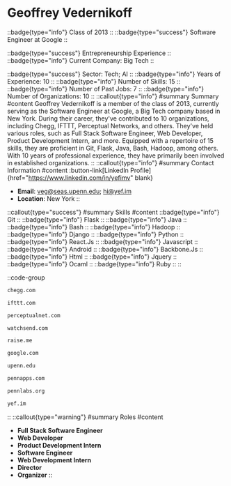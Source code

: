 # Geoffrey Vedernikoff
::badge{type="info"}
Class of 2013
::
::badge{type="success"}
Software Engineer at Google
::

::badge{type="success"}
Entrepreneurship Experience
::
::badge{type="info"}
Current Company: Big Tech
::

::badge{type="success"}
Sector: Tech; AI
::
::badge{type="info"}
Years of Experience: 10
::
::badge{type="info"}
Number of Skills: 15
::
::badge{type="info"}
Number of Past Jobs: 7
::
::badge{type="info"}
Number of Organizations: 10
::
::callout{type="info"}
#summary
Summary
#content
Geoffrey Vedernikoff is a member of the class of 2013, currently serving as the Software Engineer at Google, a Big Tech company based in New York. During their career, they've contributed to 10 organizations, including Chegg, IFTTT, Perceptual Networks, and others. They've held various roles, such as Full Stack Software Engineer, Web Developer, Product Development Intern, and more. Equipped with a repertoire of 15 skills, they are proficient in Git, Flask, Java, Bash, Hadoop, among others.  With 10 years of professional experience, they have primarily been involved in established organizations.
::
::callout{type="info"}
#summary
Contact Information
#content
:button-link[LinkedIn Profile]{href="https://www.linkedin.com/in/yefimv" blank}
- **Email**: veg@seas.upenn.edu; hi@yef.im
- **Location**: New York
::

::callout{type="success"}
#summary
Skills
#content
::badge{type="info"}
Git
::
::badge{type="info"}
Flask
::
::badge{type="info"}
Java
::
::badge{type="info"}
Bash
::
::badge{type="info"}
Hadoop
::
::badge{type="info"}
Django
::
::badge{type="info"}
Python
::
::badge{type="info"}
React.Js
::
::badge{type="info"}
Javascript
::
::badge{type="info"}
Android
::
::badge{type="info"}
Backbone.Js
::
::badge{type="info"}
Html
::
::badge{type="info"}
Jquery
::
::badge{type="info"}
Ocaml
::
::badge{type="info"}
Ruby
::
::

::code-group
```bash [Chegg]
chegg.com
```
```bash [IFTTT]
ifttt.com
```
```bash [Perceptual Networks]
perceptualnet.com
```
```bash [Watchsend]
watchsend.com
```
```bash [RaiseMe]
raise.me
```
```bash [Google]
google.com
```
```bash [University of Pennsylvania]
upenn.edu
```
```bash [PennApps]
pennapps.com
```
```bash [Penn Labs]
pennlabs.org
```
```bash [Someone you follow]
yef.im
```
::
::callout{type="warning"}
#summary
Roles
#content
- **Full Stack Software Engineer**
- **Web Developer**
- **Product Development Intern**
- **Software Engineer**
- **Web Development Intern**
- **Director**
- **Organizer**
::

